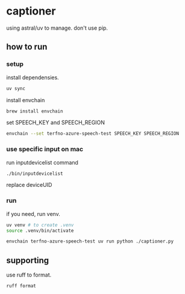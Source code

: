 # captioner

using astral/uv to manage.
don't use pip.

## how to run

### setup

install dependensies.

```sh
uv sync
```

install envchain

```sh
brew install envchain
```

set SPEECH_KEY and SPEECH_REGION

```sh
envchain --set terfno-azure-speech-test SPEECH_KEY SPEECH_REGION
```

### use specific input on mac

run inputdevicelist command

```sh
./bin/inputdevicelist
```

replace deviceUID

### run

if you need, run venv.

```sh
uv venv # to create .venv
source .venv/bin/activate
```

```sh
envchain terfno-azure-speech-test uv run python ./captioner.py
```

## supporting

use ruff to format.

```sh
ruff format
```
